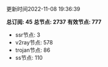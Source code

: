 更新时间2022-11-08 19:36:39

**总订阅: 45**
**总节点: 2737**
**有效节点: 777**
- ssr节点: 3
- v2ray节点: 578
- trojan节点: 86
- ss节点: 110

